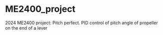 # ME2400_project
2024 ME2400 project: Pitch perfect. PID control of pitch angle of propeller on the end of a lever
